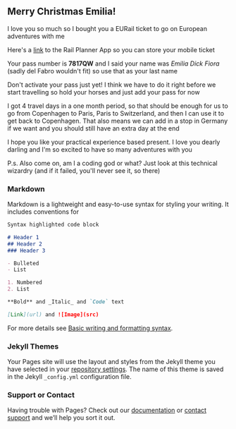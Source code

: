 ## Merry Christmas Emilia!

I love you so much so I bought you a EURail ticket to go on European adventures with me

Here's a [link](https://apps.apple.com/us/app/eurail-interrail-rail-planner/id579547877) to the Rail Planner App so you can store your mobile ticket

Your pass number is **7817QW** and I said your name was _Emilia Dick Fiora_ (sadly del Fabro wouldn't fit) so use that as your last name

Don't activate your pass just yet! I think we have to do it right before we start travelling so hold your horses and just add your pass for now

I got 4 travel days in a one month period, so that should be enough for us to go from Copenhagen to Paris, Paris to Switzerland, and then I can use it to get back to Copenhagen. That also means we can add in a stop in Germany if we want and you should still have an extra day at the end

I hope you like your practical experience based present. I love you dearly darling and I'm so excited to have so many adventures with you




P.s. Also come on, am I a coding god or what? Just look at this technical wizardry (and if it failed, you'll never see it, so there)

### Markdown

Markdown is a lightweight and easy-to-use syntax for styling your writing. It includes conventions for

```markdown
Syntax highlighted code block

# Header 1
## Header 2
### Header 3

- Bulleted
- List

1. Numbered
2. List

**Bold** and _Italic_ and `Code` text

[Link](url) and ![Image](src)
```

For more details see [Basic writing and formatting syntax](https://docs.github.com/en/github/writing-on-github/getting-started-with-writing-and-formatting-on-github/basic-writing-and-formatting-syntax).

### Jekyll Themes

Your Pages site will use the layout and styles from the Jekyll theme you have selected in your [repository settings](https://github.com/Eli-BD27/Eli-BD27.github.io/settings/pages). The name of this theme is saved in the Jekyll `_config.yml` configuration file.

### Support or Contact

Having trouble with Pages? Check out our [documentation](https://docs.github.com/categories/github-pages-basics/) or [contact support](https://support.github.com/contact) and we’ll help you sort it out.
